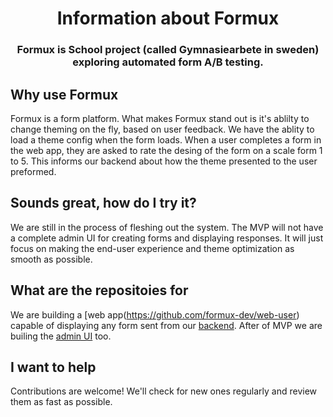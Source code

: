 <h1 align="center">Information about Formux</h1>
<h3 align="center">Formux is School project (called Gymnasiearbete in sweden) exploring automated form A/B testing.



## Why use Formux
Formux is a form platform. What makes Formux stand out is it's ablilty to change theming on the fly, based on user feedback. We have the ablity to load a theme config when the form loads. When a user completes a form in the web app, they are asked to rate the desing of the form on a scale form 1 to 5. This informs our backend about how the theme presented to the user preformed. 

## Sounds great, how do I try it?
We are still in the process of fleshing out the system. The MVP will not have a complete admin UI for creating forms and displaying responses. It will just focus on making the end-user experience and theme optimization as smooth as possible.

## What are the repositoies for 
We are building a [web app(https://github.com/formux-dev/web-user) capable of displaying any form sent from our [backend](https://github.com/formux-dev/backend). After of MVP we are builing the [admin UI](https://github.com/formux-dev/web-admin) too.

## I want to help
Contributions are welcome! We'll check for new ones regularly and review them as fast as possible.
